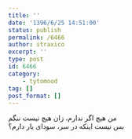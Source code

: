 ```yaml
---
title: ''
date: '1396/6/25 14:51:00'
status: publish
permalink: /6466
author: straxico
excerpt: ''
type: post
id: 6466
category:
    - tytomood
tag: []
post_format: []
---
```

من هیچ اگر ندارم، زان هیچ نیست ننگم  
بس نیست اینکه در سر، سودای یار دارم؟